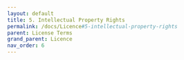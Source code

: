 ```yaml
---
layout: default
title: 5. Intellectual Property Rights
permalink: /docs/Licence#5-intellectual-property-rights
parent: License Terms
grand_parent: Licence
nav_order: 6
---
```

